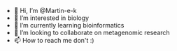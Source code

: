 - 👋 Hi, I’m @Martin-e-k
- 👀 I’m interested in biology
- 🌱 I’m currently learning bioinformatics
- 💞️ I’m looking to collaborate on metagenomic research
- 📫 How to reach me don't :)

<!---
Martin-e-k/Martin-e-k is a ✨ special ✨ repository because its `README.md` (this file) appears on your GitHub profile.
You can click the Preview link to take a look at your changes.
--->
